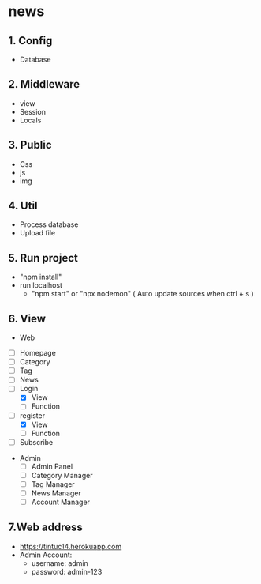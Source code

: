 # news
## 1. Config
 - Database
## 2. Middleware
  - view
  - Session
  - Locals
## 3. Public
  - Css
  - js
  - img
## 4. Util
  - Process database
  - Upload file 
## 5. Run project
  - "npm install"
  - run localhost
    + "npm start" or "npx nodemon" ( Auto update sources when ctrl + s )
## 6. View
  + Web
  - [ ] Homepage
  - [ ] Category
  - [ ] Tag
  - [ ] News
  - [ ] Login
     - [x] View
     - [ ] Function
  - [ ] register
     - [x] View
     - [ ] Function
  - [ ] Subscribe
  + Admin
    - [ ] Admin Panel
    - [ ] Category Manager
    - [ ] Tag Manager
    - [ ] News Manager
    - [ ] Account Manager
 ## 7.Web address
 + https://tintuc14.herokuapp.com
 + Admin Account:
     - username: admin
     - password: admin-123

    
